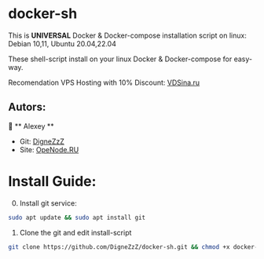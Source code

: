 # docker-sh
This is <b>UNIVERSAL</b> Docker &amp; Docker-compose installation script on linux: Debian 10,11, Ubuntu 20.04,22.04

These shell-script install on your linux Docker & Docker-compose for easy-way.

Recomendation VPS Hosting with 10% Discount: 	[VDSina.ru](https://vdsina.ru/?partner=rwmhc7jbcg)


## Autors:

👤 ** Alexey **
* Git: [DigneZzZ](https://github.com/DigneZzZ)
* Site: [OpeNode.RU](https://openode.ru)

# Install Guide:


0. Install git service:
```bash
sudo apt update && sudo apt install git
```
1. Clone the git and edit install-script
```bash
git clone https://github.com/DigneZzZ/docker-sh.git && chmod +x docker-sh/docker-ce-yml.sh && sudo ./docker-sh/docker-ce-yml.sh
```


